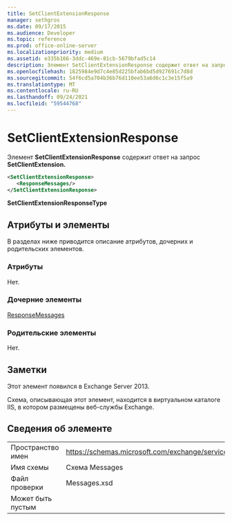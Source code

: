 ```yaml
---
title: SetClientExtensionResponse
manager: sethgros
ms.date: 09/17/2015
ms.audience: Developer
ms.topic: reference
ms.prod: office-online-server
ms.localizationpriority: medium
ms.assetid: e335b166-3ddc-469e-81cb-5679bfad5c14
description: Элемент SetClientExtensionResponse содержит ответ на запрос SetClientExtension.
ms.openlocfilehash: 1825984e9d7c4e85d225bfab6bd5d927691c7d8d
ms.sourcegitcommit: 54f6cd5a704b36b76d110ee53a6d6c1c3e15f5a9
ms.translationtype: MT
ms.contentlocale: ru-RU
ms.lasthandoff: 09/24/2021
ms.locfileid: "59544768"
---
```

# <a name="setclientextensionresponse"></a>SetClientExtensionResponse

Элемент **SetClientExtensionResponse** содержит ответ на запрос **SetClientExtension.** 
  
```XML
<SetClientExtensionResponse>
   <ResponseMessages/>
</SetClientExtensionResponse>
```

 **SetClientExtensionResponseType**
## <a name="attributes-and-elements"></a>Атрибуты и элементы

В разделах ниже приводится описание атрибутов, дочерних и родительских элементов.
  
### <a name="attributes"></a>Атрибуты

Нет.
  
### <a name="child-elements"></a>Дочерние элементы

[ResponseMessages](responsemessages.md)
  
### <a name="parent-elements"></a>Родительские элементы

Нет.
  
## <a name="remarks"></a>Заметки

Этот элемент появился в Exchange Server 2013.
  
Схема, описывающая этот элемент, находится в виртуальном каталоге IIS, в котором размещены веб-службы Exchange.
  
## <a name="element-information"></a>Сведения об элементе

|||
|:-----|:-----|
|Пространство имен  <br/> |https://schemas.microsoft.com/exchange/services/2006/messages  <br/> |
|Имя схемы  <br/> |Схема Messages  <br/> |
|Файл проверки  <br/> |Messages.xsd  <br/> |
|Может быть пустым  <br/> ||
   

